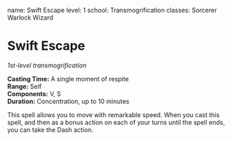 name: Swift Escape
level: 1
school: Transmogrification
classes: Sorcerer
         Warlock
         Wizard

# Swift Escape 
_1st-level transmogrification_ 

**Casting Time:** A single moment of respite    
**Range:** Self    
**Components:** V, S    
**Duration:** Concentration, up to 10 minutes 

This spell allows you to move with remarkable speed. When you cast this spell, and then as a bonus action on each of your turns until the spell ends, you can take the Dash action. 
